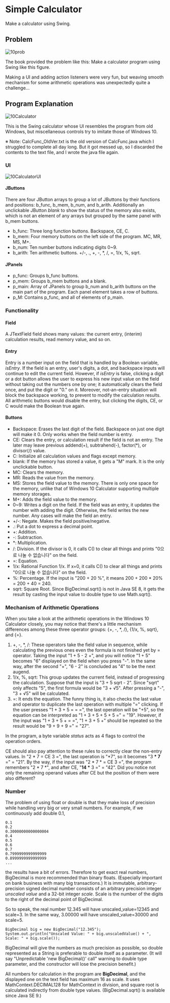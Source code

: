 # Simple Calculator

Make a calculator using Swing.

## Problem
![10prob](https://user-images.githubusercontent.com/48712088/149661711-f15c593d-18bc-4a22-ab1b-212fe3a7e3fc.png)

The book provided the problem like this: Make a calculator program using Swing like this figure.

Making a UI and adding action listeners were very fun, but weaving smooth mechanism for some arithmetic operations was unexpectedly quite a challenge...

## Program Explanation
![10Calculator](https://user-images.githubusercontent.com/48712088/149622049-a3973576-6581-4ea0-9d57-2be17b1a4cc9.png)

This is the Swing calculator whose UI resembles the program from old Windows, but miscellaneous controls try to imitate those of Windows 10.

※ Note: CalcFunc_OldVer.txt is the old version of CalcFunc.java which I struggled to complete all day long. But it got messed up, so I discarded the contents to the text file, and I wrote the java file again.

### UI
![10CalculatorUI](https://user-images.githubusercontent.com/48712088/149622100-129da028-33f3-4185-a1b6-323b07d4d6de.png)

#### JButtons
There are four JButton arrays to group a lot of JButtons by their functions and positions: b_func, b_mem, b_num, and b_arith. Additionally an unclickable JButton *blank* to show the status of the memory also exists, which is not an element of any arrays but grouped by the same panel with b_mem buttons.

* b_func: Three long function buttons. Backspace, CE, C.
* b_mem: Four memory buttons on the left side of the program. MC, MR, MS, M+.
* b_num: Ten number buttons indicating digits 0~9.
* b_arith: Ten arithmetic buttons. +/-, ., +, -, \*, /, =, 1/x, %, sqrt.

#### JPanels
* p_func: Groups b_func buttons.
* p_mem: Groups b_mem buttons and a blank.
* p_main: Array of JPanels to group b_num and b_arith buttons on the main part of the program. Each panel element takes a row of buttons.
* p_M: Contains p_func, and all of elements of p_main.

### Functionality
#### Field
A JTextField field shows many values: the current entry, (interim) calculation results, read memory value, and so on.

#### Entry
Entry is a number input on the field that is handled by a Boolean variable, *isEntry*. If the field is an entry, user's digits, a dot, and backspace inputs will continue to edit the current field. However, if *isEntry* is false, clicking a digit or a dot button allows the user to express his new input value on the field without taking out the numbers one by one; it automatically clears the field once, and put the digit or "0." on it. Moreover, not-an-entry situation will block the backspace working, to prevent to modify the calculation results. All arithmetic buttons would disable the entry, but clicking the digits, CE, or C would make the Boolean true again.

#### Buttons
- Backspace: Erases the last digit of the field. Backspace on just one digit will make it 0. Only works when the field number is entry.
- CE: Clears the entry, or calculation result if the field is not an entry. The later may leave previous addend(+), subtrahend(-), factor(\*), or divisor(/) value.
- C: Initialize all calculation values and flags except memory.
- blank: If the memory has stored a value, it gets a "M" mark. It is the only unclickable button.
- MC: Clears the memory.
- MR: Reads the value from the memory.
- MS: Stores the field value to the memory. There is only one space for the memory, unlike that of Windows 10 Calculator supporting multiple memory storages.
- M+: Adds the field value to the memory.
- 0~9: Writes a digit on the field. If the field was an entry, it updates the number with adding the digit. Otherwise, the field writes the new number. Any cases will make the field an entry.
- +/-: Negate. Makes the field positive/negative.
- .: Put a dot to express a decimal point.
- +: Addition.
- -: Subtraction.
- \*: Multiplication.
- /: Division. If the divisor is 0, it calls C() to clear all things and prints "0으로 나눌 수 없습니다" on the field.
- =: Equation.
- 1/x: Rational Function 1/x. If x=0, it calls C() to clear all things and prints "0으로 나눌 수 없습니다" on the field.
- %: Percentage. If the input is "200 + 20 %", it means 200 + 200 * 20% = 200 + 40 = 240.
- sqrt: Square Root. Since BigDecimal.sqrt() is not in Java SE 8, it gets the result by casting the input value to double type to use Math.sqrt().

### Mechanism of Arithmetic Operations
When you take a look at the arithmetic operations in the Windows 10 Calculator closely, you may notice that there's a little mechanism differences among these three operator groups: {+, -, \*, /}, {1/x, %, sqrt}, and {=}.

1. +, -, \*, /: These operators take the field value in sequence, while calculating the previous ones even the formula is not finished yet by = operator. Taking the input "1 + 5 - 2 +", and you will notice "1 + 5" becomes "6" displayed on the field when you press "-". In the same way, after the second "+", "6 - 2" is concluded as "4" to be the next augend.
2. 1/x, %, sqrt: This group updates the current field, instead of progressing the calculation. Suppose that the input is "3 + 5 sqrt - 2". Since "sqrt" only affects "5", the first formula would be "3 + √5". After pressing a "-", "3 + √5" will be calculated.
3. =: It ends the equation. The funny thing is, it also checks the last value and operator to duplicate the last operation with multiple "=" clicking. If the user presses "1 + 3 + 5 = = =", the last operation will be "+5", so the equation can be interpreted as "1 + 3 + 5 + 5 + 5 =" = "19". However, if the input was "1 + 3 + 5 + = =", "1 + 3 + 5 +" should be repeated so the result would be "9 + 9 + 9 =" = "27".

In the program, a byte variable *status* acts as 4 flags to control the operation orders.

CE should also pay attention to these rules to correctly clear the non-entry values. In "2 \* 7 = CE 3 =", the last operation is "\*7", so it becomes "3 **\* 7** =" = "21". By the way, if the input was "2 \* 7 \* = CE 3 =", the program remembers "2 \* 7 \*", and after CE, "**14 \*** 3 =" = "42". Did you notice not only the remaining operand values after CE but the position of them were also different?

### Number
The problem of using float or double is that they make loss of precision while handling very big or very small numbers. For example, if we continuously add double 0.1,

    0.1
    0.2
    0.30000000000000004
    0.4
    0.5
    0.6
    0.7
    0.7999999999999999
    0.8999999999999999
    ...
    
the results have a bit of errors. Therefore to get exact real numbers, BigDecimal is more recommended than binary floats. (Especially important on bank business with many big transactions.) It is immutable, arbitrary-precision signed decimal number consists of an arbitrary precision integer *unscaled value* and a 32-bit integer *scale*. Scale is the number of the digits to the right of the decimal point of BigDecimal.

So to speak, the real number 12.345 will have unscaled_value=12345 and scale=3. In the same way, 3.00000 will have unscaled_value=30000 and scale=5.

    BigDecimal big = new BigDecimal("12.345");
    System.out.println("Unscaled Value: " + big.unscaledValue() + ", Scale: " + big.scale()); 

BigDecimal will give the numbers as much precision as possible, so double represented as a String is preferable to double itself as a parameter. (It will say "Unpredictable 'new BigDecimal()' call" warning to double type parameter, and the constructor will lose the precision benefit.)

All numbers for calculation in the program are **BigDecimal**, and the displayed one on the text field has maximum 16 as scale. It uses MathContext.DECIMAL128 for MathContext in division, and square root is calculated indirectly from double type values. (BigDecimal.sqrt() is available since Java SE 9.)

